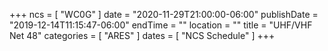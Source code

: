 +++
ncs = [ "WC0G" ]
date = "2020-11-29T21:00:00-06:00"
publishDate = "2019-12-14T11:15:47-06:00"
endTime = ""
location = ""
title = "UHF/VHF Net 48"
categories = [ "ARES" ]
dates = [ "NCS Schedule" ]
+++
